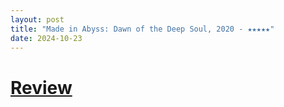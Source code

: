 ```yaml
---
layout: post
title: "Made in Abyss: Dawn of the Deep Soul, 2020 - ★★★★★"
date: 2024-10-23
---
```


# [Review](https://letterboxd.com/pavlesap/film/made-in-abyss-dawn-of-the-deep-soul/)

